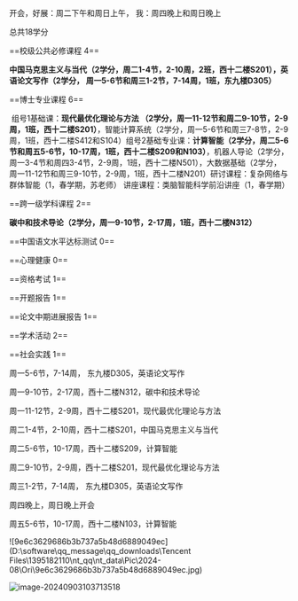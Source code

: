 开会，好展：周二下午和周日上午， 我：周四晚上和周日晚上

总共18学分

==校级公共必修课程     4==

​	**中国马克思主义与当代（2学分，周二1-4节，2-10周，2班，西十二楼S201），英语论文写作（2学分， 周一5-6节和周三1-2节，7-14周，1班，东九楼D305）**

==博士专业课程  6==

​	组号1基础课：**现代最优化理论与方法 （2学分，周一11-12节和周二9-10节，2-9周，1班，西十二楼S201）**，智能计算系统（2学分，周一5-6节和周三7-8节，2-9周，1班，西十二楼S412和S104）
​	组号2基础专业课：**计算智能（2学分，周二5-6节和周五5-6节，10-17周，1班，西十二楼S209和N103）**，机器人导论（2学分，周一3-4节和周四3-4节，2-9周，1班，西十二楼N501），大数据基础（2学分，周一11-12节和周三9-10节，2-9周，1班，西十二楼N201）
​	研讨课程：复杂网络与群体智能（1，春学期，苏老师）
​	讲座课程：类脑智能科学前沿讲座（1，春学期）

==跨一级学科课程 2==

​	**碳中和技术导论（2学分，周一9-10节，2-17周，1班，西十二楼N312）**

==中国语文水平达标测试  0==

==心理健康  0==

==资格考试 1==

==开题报告 1==

==论文中期进展报告 1==

==学术活动 2==

==社会实践 1==



周一5-6节，7-14周， 东九楼D305，英语论文写作

周一9-10节，2-17周，西十二楼N312，碳中和技术导论

周一11-12节，2-9周，西十二楼S201，现代最优化理论与方法

周二1-4节，2-10周，西十二楼S201，中国马克思主义与当代

周二5-6节，10-17周，西十二楼S209，计算智能

周二9-10节，2-9周，西十二楼S201，现代最优化理论与方法

周三1-2节，7-14周， 东九楼D305，英语论文写作

周四晚上，周日晚上开会

周五5-6节，10-17周，西十二楼N103，计算智能





![9e6c3629686b3b737a5b48d6889049ec](D:\software\qq_message\qq_downloads\Tencent Files\1395182110\nt_qq\nt_data\Pic\2024-08\Ori\9e6c3629686b3b737a5b48d6889049ec.jpg)



![image-20240903103713518](C:\Users\ALiang\AppData\Roaming\Typora\typora-user-images\image-20240903103713518.png)
